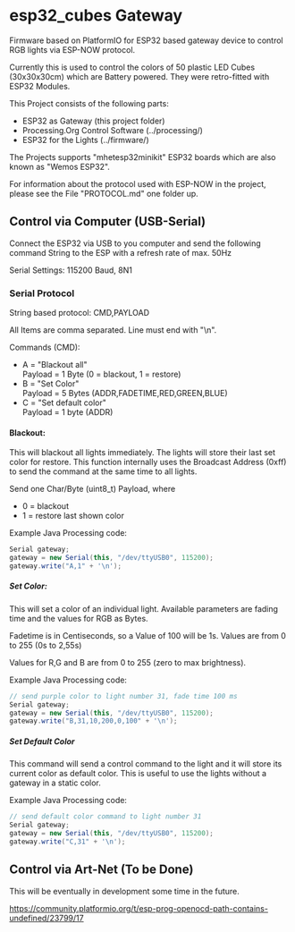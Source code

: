 # esp32_cubes Gateway

Firmware based on PlatformIO for ESP32 based gateway device to control RGB lights
via ESP-NOW protocol.

Currently this is used to control the colors of 50 plastic LED Cubes (30x30x30cm)
which are Battery powered. They were retro-fitted with ESP32 Modules.

This Project consists of the following parts:

 * ESP32 as Gateway (this project folder)
 * Processing.Org Control Software (../processing/)
 * ESP32 for the Lights (../firmware/) 
 
 
The Projects supports "mhetesp32minikit" ESP32 boards which are also known
as "Wemos ESP32".

For information about the protocol used with ESP-NOW in the project, please see the
File "PROTOCOL.md" one folder up.


## Control via Computer (USB-Serial)

Connect the ESP32 via USB to you computer and send the following command String
to the ESP with a refresh rate of max. 50Hz

Serial Settings: 115200 Baud, 8N1

### Serial Protocol

String based protocol: CMD,PAYLOAD

All Items are comma separated. Line must end with "\n".

Commands (CMD):

  * A = "Blackout all"\
    Payload = 1 Byte (0 = blackout, 1 = restore)
  * B = "Set Color"\
    Payload = 5 Bytes (ADDR,FADETIME,RED,GREEN,BLUE)
  * C = "Set default color"\
    Payload = 1 byte (ADDR)
    

#### Blackout:

This will blackout all lights immediately. The lights will store their last set
color for restore. This function internally uses the Broadcast Address (0xff) to
send the command at the same time to all lights.

Send one Char/Byte (uint8_t) Payload, where

  * 0 = blackout
  * 1 = restore last shown color 
    
Example Java Processing code:
```java
Serial gateway;
gateway = new Serial(this, "/dev/ttyUSB0", 115200);
gateway.write("A,1" + '\n');
```
    
##### Set Color:

This will set a color of an individual light. Available parameters are fading
time and the values for RGB as Bytes.

Fadetime is in Centiseconds, so a Value of 100 will be 1s. Values are from
0 to 255 (0s to 2,55s)

Values for R,G and B are from 0 to 255 (zero to max brightness).
  
Example Java Processing code:
```java
// send purple color to light number 31, fade time 100 ms
Serial gateway;
gateway = new Serial(this, "/dev/ttyUSB0", 115200);
gateway.write("B,31,10,200,0,100" + '\n');
```    

##### Set Default Color

This command will send a control command to the light and it will store its current
color as default color. This is useful to use the lights without a gateway in a static
color.

Example Java Processing code:
```java
// send default color command to light number 31
Serial gateway;
gateway = new Serial(this, "/dev/ttyUSB0", 115200);
gateway.write("C,31" + '\n');
```    

## Control via Art-Net (To be Done)

This will be eventually in development some time in the future.


https://community.platformio.org/t/esp-prog-openocd-path-contains-undefined/23799/17


